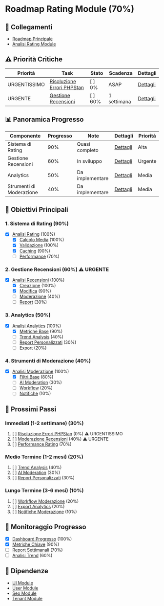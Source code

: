 # Roadmap Rating Module (70%)

## 🔄 Collegamenti
- [Roadmap Principale](../../roadmap.md)
- [Analisi Rating Module](../rating_module_analysis.md)

## ⚠️ Priorità Critiche
| Priorità | Task | Stato | Scadenza | Dettagli |
|----------|------|-------|----------|----------|
| URGENTISSIMO | [Risoluzione Errori PHPStan](phpstan_fixes.md) | [ ] 0% | ASAP | [Dettagli](phpstan_fixes.md) |
| URGENTE | [Gestione Recensioni](review_management.md) | [ ] 60% | 1 settimana | [Dettagli](review_management.md) |

## 📊 Panoramica Progresso
| Componente | Progresso | Note | Dettagli | Priorità |
|------------|-----------|------|----------|----------|
| Sistema di Rating | 90% | Quasi completo | [Dettagli](rating_system.md) | Alta |
| Gestione Recensioni | 60% | In sviluppo | [Dettagli](review_management.md) | Urgente |
| Analytics | 50% | Da implementare | [Dettagli](analytics.md) | Media |
| Strumenti di Moderazione | 40% | Da implementare | [Dettagli](moderation_tools.md) | Media |

## 🎯 Obiettivi Principali

### 1. Sistema di Rating (90%)
- [x] [Analisi Rating](rating_system.md) (100%)
  - [x] [Calcolo Media](rating/calculation.md) (100%)
  - [x] [Validazione](rating/validation.md) (100%)
  - [x] [Caching](rating/caching.md) (90%)
  - [ ] [Performance](rating/performance.md) (70%)

### 2. Gestione Recensioni (60%) ⚠️ URGENTE
- [x] [Analisi Recensioni](review_management.md) (100%)
  - [x] [Creazione](reviews/creation.md) (100%)
  - [x] [Modifica](reviews/editing.md) (90%)
  - [ ] [Moderazione](reviews/moderation.md) (40%)
  - [ ] [Report](reviews/reporting.md) (30%)

### 3. Analytics (50%)
- [x] [Analisi Analytics](analytics.md) (100%)
  - [x] [Metriche Base](analytics/basic_metrics.md) (90%)
  - [ ] [Trend Analysis](analytics/trends.md) (40%)
  - [ ] [Report Personalizzati](analytics/custom_reports.md) (30%)
  - [ ] [Export](analytics/export.md) (20%)

### 4. Strumenti di Moderazione (40%)
- [x] [Analisi Moderazione](moderation_tools.md) (100%)
  - [x] [Filtri Base](moderation/basic_filters.md) (80%)
  - [ ] [AI Moderation](moderation/ai_moderation.md) (30%)
  - [ ] [Workflow](moderation/workflow.md) (20%)
  - [ ] [Notifiche](moderation/notifications.md) (10%)

## 📅 Prossimi Passi

### Immediati (1-2 settimane) (30%)
1. [ ] [Risoluzione Errori PHPStan](phpstan_fixes.md) (0%) ⚠️ URGENTISSIMO
2. [ ] [Moderazione Recensioni](reviews/moderation.md) (40%) ⚠️ URGENTE
3. [ ] [Performance Rating](rating/performance.md) (70%)

### Medio Termine (1-2 mesi) (20%)
1. [ ] [Trend Analysis](analytics/trends.md) (40%)
2. [ ] [AI Moderation](moderation/ai_moderation.md) (30%)
3. [ ] [Report Personalizzati](analytics/custom_reports.md) (30%)

### Lungo Termine (3-6 mesi) (10%)
1. [ ] [Workflow Moderazione](moderation/workflow.md) (20%)
2. [ ] [Export Analytics](analytics/export.md) (20%)
3. [ ] [Notifiche Moderazione](moderation/notifications.md) (10%)

## 🔄 Monitoraggio Progresso
- [x] [Dashboard Progresso](monitoring/progress_dashboard.md) (100%)
- [x] [Metriche Chiave](monitoring/key_metrics.md) (90%)
- [ ] [Report Settimanali](monitoring/weekly_reports.md) (70%)
- [ ] [Analisi Trend](monitoring/trend_analysis.md) (60%)

## 🔗 Dipendenze
- [UI Module](../../ui/roadmap.md)
- [User Module](../../user/roadmap.md)
- [Seo Module](../../seo/roadmap.md)
- [Tenant Module](../../tenant/roadmap.md) 